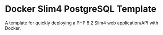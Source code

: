 Docker Slim4 PostgreSQL Template
================================

A template for quickly deploying a PHP 8.2 Slim4 web application/API with Docker.
